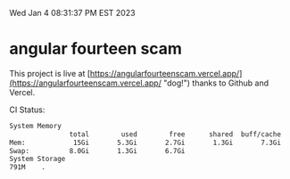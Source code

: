 Wed Jan  4 08:31:37 PM EST 2023

# angular fourteen scam


This project is live at [https://angularfourteenscam.vercel.app/](https://angularfourteenscam.vercel.app/ "dog!") thanks to Github and Vercel.

CI Status: 

```bash
System Memory
               total        used        free      shared  buff/cache   available
Mem:            15Gi       5.3Gi       2.7Gi       1.3Gi       7.3Gi       8.3Gi
Swap:          8.0Gi       1.3Gi       6.7Gi
System Storage
791M	.
